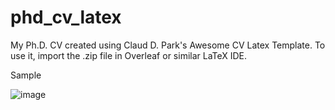 # phd_cv_latex
My Ph.D. CV created using Claud D. Park's Awesome CV Latex Template. To use it, import the .zip file in Overleaf or similar LaTeX IDE.

Sample

![image](https://github.com/user-attachments/assets/9c9b0d5c-0d47-452d-ae41-f592b4dbeae8)

